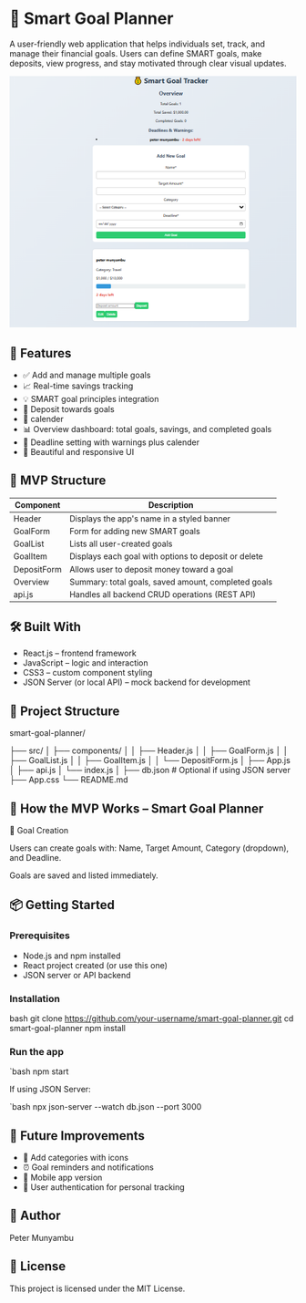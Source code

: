 # 🎯 Smart Goal Planner

A user-friendly web application that helps individuals set, track, and manage their financial goals. Users can define SMART goals, make deposits, view progress, and stay motivated through clear visual updates.

![how it appears after adding goal, and deposit](image-1.png)

## 🚀 Features

- ✅ Add and manage multiple goals
- 📈 Real-time savings tracking
- 💡 SMART goal principles integration
- 🏦 Deposit towards goals
- 📅 calender
- 📊 Overview dashboard: total goals, savings, and completed goals
- 📅 Deadline setting with warnings plus calender
- 🎨 Beautiful and responsive UI

## 🧠 MVP Structure

| Component   | Description                                          |
| ----------- | ---------------------------------------------------- |
| Header      | Displays the app's name in a styled banner           |
| GoalForm    | Form for adding new SMART goals                      |
| GoalList    | Lists all user-created goals                         |
| GoalItem    | Displays each goal with options to deposit or delete |
| DepositForm | Allows user to deposit money toward a goal           |
| Overview    | Summary: total goals, saved amount, completed goals  |
| api.js      | Handles all backend CRUD operations (REST API)       |

## 🛠️ Built With

- React.js – frontend framework
- JavaScript – logic and interaction
- CSS3 – custom component styling
- JSON Server (or local API) – mock backend for development

## 📂 Project Structure

smart-goal-planner/

├── src/
│ ├── components/
│ │ ├── Header.js
│ │ ├── GoalForm.js
│ │ ├── GoalList.js
│ │ ├── GoalItem.js
│ │ └── DepositForm.js
│ ├── App.js
│ ├── api.js
│ └── index.js
│
├── db.json # Optional if using JSON server
├── App.css
└── README.md

## 🚀 How the MVP Works – Smart Goal Planner

🎯 Goal Creation

Users can create goals with:
Name, Target Amount, Category (dropdown), and Deadline.

Goals are saved and listed immediately.

## 📦 Getting Started

### Prerequisites

- Node.js and npm installed
- React project created (or use this one)
- JSON server or API backend

### Installation

bash
git clone https://github.com/your-username/smart-goal-planner.git
cd smart-goal-planner
npm install

### Run the app

`bash
npm start

If using JSON Server:

`bash
npx json-server --watch db.json --port 3000

## 🧪 Future Improvements

- 🎯 Add categories with icons
- ⏰ Goal reminders and notifications
- 📱 Mobile app version
- 🔐 User authentication for personal tracking

## 🙌 Author

Peter Munyambu

## 📄 License

This project is licensed under the MIT License.

